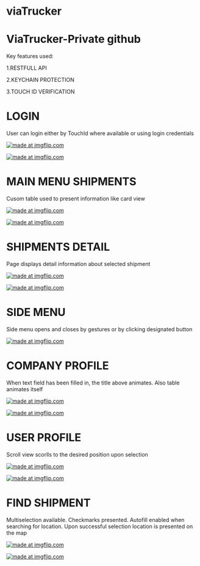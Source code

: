 # viaTrucker

# ViaTrucker-Private github

Key features used:

1.RESTFULL API

2.KEYCHAIN PROTECTION

3.TOUCH ID VERIFICATION

# LOGIN

User can login either by TouchId where available or using login credentials 

<a href="https://imgflip.com/i/1tpa0u"><img src="https://i.imgflip.com/1tpa0u.jpg" title="made at imgflip.com"/></a>

<a href="https://imgflip.com/gif/1tpa76"><img src="https://i.imgflip.com/1tpa76.gif" title="made at imgflip.com"/></a>

# MAIN MENU SHIPMENTS

Cusom table used to present information like card view

<a href="https://imgflip.com/i/1tpa1t"><img src="https://i.imgflip.com/1tpa1t.jpg" title="made at imgflip.com"/></a>

<a href="https://imgflip.com/gif/1tpa8t"><img src="https://i.imgflip.com/1tpa8t.gif" title="made at imgflip.com"/></a>

# SHIPMENTS DETAIL

Page displays detail information about selected shipment 

<a href="https://imgflip.com/i/1tpa2q"><img src="https://i.imgflip.com/1tpa2q.jpg" title="made at imgflip.com"/></a>

<a href="https://imgflip.com/gif/1tpa9x"><img src="https://i.imgflip.com/1tpa9x.gif" title="made at imgflip.com"/></a>

# SIDE MENU

Side menu opens and closes by gestures or by clicking designated button

<a href="https://imgflip.com/i/1tpa3l"><img src="https://i.imgflip.com/1tpa3l.jpg" title="made at imgflip.com"/></a>

# COMPANY PROFILE

When text field has been filled in, the title above animates. Also table animates itself

<a href="https://imgflip.com/i/1tpa48"><img src="https://i.imgflip.com/1tpa48.jpg" title="made at imgflip.com"/></a>

<a href="https://imgflip.com/gif/1tpac0"><img src="https://i.imgflip.com/1tpac0.gif" title="made at imgflip.com"/></a>

# USER PROFILE

Scroll view scorlls to the desired position upon selection

<a href="https://imgflip.com/i/1tpa4y"><img src="https://i.imgflip.com/1tpa4y.jpg" title="made at imgflip.com"/></a>

<a href="https://imgflip.com/gif/1tpaat"><img src="https://i.imgflip.com/1tpaat.gif" title="made at imgflip.com"/></a>

# FIND SHIPMENT

Multiselection available. Checkmarks presented. Autofill enabled when searching for location. Upon successful selection location is presented on the map

<a href="https://imgflip.com/i/1tpa5p"><img src="https://i.imgflip.com/1tpa5p.jpg" title="made at imgflip.com"/></a>

<a href="https://imgflip.com/gif/1tpaj7"><img src="https://i.imgflip.com/1tpaj7.gif" title="made at imgflip.com"/></a>
